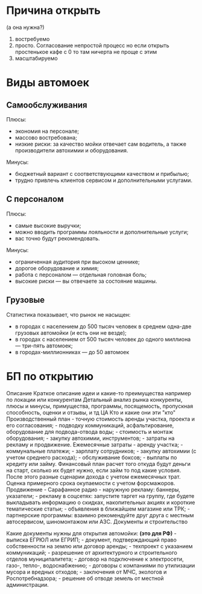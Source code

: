 # Причина открыть
(а она нужна?)
1. востребуемо
2. просто. Согласование непростой процесс но если открыть простенькое кафе с 0 то там ничерта не проще с этим
3. масштабируемо

# Виды автомоек 
## Самообслуживания 
Плюсы:
- экономия на персонале;
- массово востребована;
- низкие риски: за качество мойки отвечает сам водитель, а также производители автохимии и оборудования.

Минусы:
- бюджетный вариант с соответствующими качеством и прибылью;
- трудно привлечь клиентов сервисом и дополнительными услугами.
## С персоналом
Плюсы:
- самые высокие выручки;
- можно вводить программы лояльности и дополнительные услуги;
- вас точно будут рекомендовать.

Минусы:
- ограниченная аудитория при высоком ценнике;
- дорогое оборудование и химия;
- работа с персоналом — отдельная головная боль;
- высокие риски — вы отвечаете за состояние машины.
## Грузовые

Статистика показывает, что рынок не насыщен:
- в городах с населением до 500 тысяч человек в среднем одна-две грузовых автомойки (и есть они не везде);
- в городах с населением от 500 тысяч человек до одного миллиона — три-пять автомоек;
- в городах-миллионниках — до 50 автомоек


# БП по открытию

Описание
	Краткое описание идеи и какие-то преимущества например по локации или конкурентам
Детальный анализ рынка
	конкуренты, плюсы и минусы, примущества, программы, посящемость, пропускная способность, оценки и отзывы, и тд
ЦА
	Кто и какие они эти "кто"
Производственный план
	- точную стоимость аренды участка, проекта и его согласования;
	- подводку коммуникаций, асфальтирование, оборудование для подвода-отвода воды;
	- стоимость и монтаж оборудования;
	- закупку автохимии, инструментов;
	- затраты на рекламу и продвижение.
Ежемесячные затраты
	- аренду участка;
	- коммунальные платежи;
	- зарплату сотрудников;
	- закупку автохимии (с учетом среднего расхода);
	- обслуживание боксов;
	- выплаты по кредиту или займу.
Финансовый план
	расчет того откуда будут деньги на старт, сколько их будет нужно, если займ то под какие условия. После этого разные сценарии дохода с учетом ежемесячных трат.  Оценка примерного срока окупаемости с учетом форсмажоров.
Продвижение
	- Сарафанное радио 
	- наружную рекламу: баннеры, указатели;
	- рекламу в соцсетях: запустите таргет на группу, где будете выкладывать информацию о скидках, накопительных акциях и короткие тематические статьи;
	- объявления в ближайшем магазине или ТРК;
	- партнерские программы: взаимно рекомендуйте друг друга с местным автосервисом, шиномонтажом или АЗС.
 Документы и строительство 
 
 Какие документы нужны для открытия автомойки: **(это для РФ)**
	- выписка ЕГРЮЛ или ЕГРИП;
	- документ, подтверждающий право собственности на землю или договор аренды;
	- техпроект с указанием коммуникаций;
	- разрешение от архитектурного и строительного отделов муниципалитета;
	- договор на подключение к электросети, газо-, тепло-, водоснабжению;
	- договоры с компаниями по утилизации мусора и вредных отходов;
	- заключения от МЧС, экологов и Роспотребнадзора;
	- решение об отводе земель от местной администрации.


